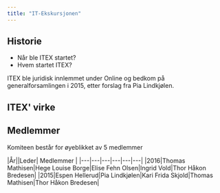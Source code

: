 ```yaml
---
title: "IT-Ekskursjonen"
---
```


Historie
--------

* Når ble ITEX startet?
* Hvem startet ITEX?

ITEX ble juridisk innlemmet under Online og bedkom på generalforsamlingen i 2015, etter forslag fra Pia Lindkjølen.

ITEX' virke
-----------------


Medlemmer
---------

Komiteen består for øyeblikket av 5 medlemmer

|År||Leder|      Medlemmer      |
|---|---|---|---|---|---|
|2016|Thomas Mathisen|Hege Louise Borge|Elise Fehn Olsen|Ingrid Vold|Thor Håkon Bredesen|
|2015|Espen Hellerud|Pia Lindkjølen|Kari Frida Skjold|Thomas Mathisen|Thor Håkon Bredesen|
